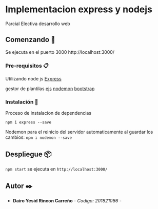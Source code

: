 # Implementacion express y nodejs

Parcial Electiva desarrollo web

## Comenzando 🚀
Se ejecuta en el puerto 3000
http://localhost:3000/

### Pre-requisitos 📋

Utilizando node js
[Express](https://expressjs.com/es/)

gestor  de plantilas [ejs](https://ejs.co/)
[nodemon](https://www.npmjs.com/package/nodemon)
[bootstrap](https://getbootstrap.com/)
### Instalación 🔧
Proceso de instalacion de dependencias

`npm i express --save`


Nodemon para el reinicio del servidor automaticamente al guardar los cambios:
`npm i nodemon --save`
## Despliegue 📦
`npm start`
se ejecuta en `http://localhost:3000/`
## Autor ✒️

* **Dairo Yesid Rincon Carreño** - *Codigo: 201821086* - 
